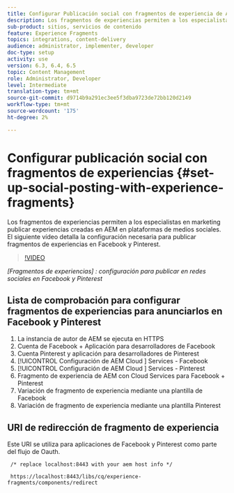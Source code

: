 ```yaml
---
title: Configurar Publicación social con fragmentos de experiencia de AEM
description: Los fragmentos de experiencias permiten a los especialistas en marketing publicar experiencias creadas en AEM en plataformas de medios sociales. El siguiente vídeo detalla la configuración necesaria para publicar fragmentos de experiencias en Facebook y Pinterest.
sub-product: sitios, servicios de contenido
feature: Experience Fragments
topics: integrations, content-delivery
audience: administrator, implementer, developer
doc-type: setup
activity: use
version: 6.3, 6.4, 6.5
topic: Content Management
role: Administrator, Developer
level: Intermediate
translation-type: tm+mt
source-git-commit: d9714b9a291ec3ee5f3dba9723de72bb120d2149
workflow-type: tm+mt
source-wordcount: '175'
ht-degree: 2%

---
```



# Configurar publicación social con fragmentos de experiencias {#set-up-social-posting-with-experience-fragments}

Los fragmentos de experiencias permiten a los especialistas en marketing publicar experiencias creadas en AEM en plataformas de medios sociales. El siguiente vídeo detalla la configuración necesaria para publicar fragmentos de experiencias en Facebook y Pinterest.

>[!VIDEO](https://video.tv.adobe.com/v/20592/?quality=9&learn=on)

*[Fragmentos de experiencias] : configuración para publicar en redes sociales en Facebook y Pinterest*

## Lista de comprobación para configurar fragmentos de experiencias para anunciarlos en Facebook y Pinterest

1. La instancia de autor de AEM se ejecuta en HTTPS
2. Cuenta de Facebook + Aplicación para desarrolladores de Facebook
3. Cuenta Pinterest y aplicación para desarrolladores de Pinterest
4. [!UICONTROL Configuración de AEM Cloud ] Services - Facebook
5. [!UICONTROL Configuración de AEM Cloud ] Services - Pinterest
6. Fragmento de experiencia de AEM con Cloud Services para Facebook + Pinterest
7. Variación de fragmento de experiencia mediante una plantilla de Facebook
8. Variación de fragmento de experiencia mediante una plantilla Pinterest

## URI de redirección de fragmento de experiencia

Este URI se utiliza para aplicaciones de Facebook y Pinterest como parte del flujo de Oauth.

```plain
 /* replace localhost:8443 with your aem host info */

 https://localhost:8443/libs/cq/experience-fragments/components/redirect
```

